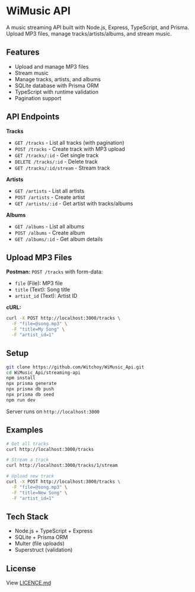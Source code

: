 # WiMusic API

A music streaming API built with Node.js, Express, TypeScript, and Prisma. Upload MP3 files, manage tracks/artists/albums, and stream music.

## Features

- Upload and manage MP3 files
- Stream music
- Manage tracks, artists, and albums
- SQLite database with Prisma ORM
- TypeScript with runtime validation
- Pagination support

## API Endpoints

**Tracks**
- `GET /tracks` - List all tracks (with pagination)
- `POST /tracks` - Create track with MP3 upload
- `GET /tracks/:id` - Get single track
- `DELETE /tracks/:id` - Delete track
- `GET /tracks/:id/stream` - Stream track

**Artists**
- `GET /artists` - List all artists
- `POST /artists` - Create artist
- `GET /artists/:id` - Get artist with tracks/albums

**Albums**
- `GET /albums` - List all albums
- `POST /albums` - Create album
- `GET /albums/:id` - Get album details

## Upload MP3 Files

**Postman:** `POST /tracks` with form-data:
- `file` (File): MP3 file
- `title` (Text): Song title  
- `artist_id` (Text): Artist ID

**cURL:**
```bash
curl -X POST http://localhost:3000/tracks \
  -F "file=@song.mp3" \
  -F "title=My Song" \
  -F "artist_id=1"
```

## Setup

```bash
git clone https://github.com/Witchoy/WiMusic_Api.git
cd WiMusic_Api/streaming-api
npm install
npx prisma generate
npx prisma db push
npx prisma db seed
npm run dev
```

Server runs on `http://localhost:3000`

## Examples

```bash
# Get all tracks
curl http://localhost:3000/tracks

# Stream a track  
curl http://localhost:3000/tracks/1/stream

# Upload new track
curl -X POST http://localhost:3000/tracks \
  -F "file=@song.mp3" \
  -F "title=New Song" \
  -F "artist_id=1"
```

## Tech Stack

- Node.js + TypeScript + Express
- SQLite + Prisma ORM  
- Multer (file uploads)
- Superstruct (validation)

## License

View [LICENCE.md](LICENCE.md)
